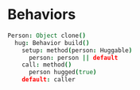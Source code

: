 Behaviors
=========


``` coffee
Person: Object clone()
  hug: Behavior build()
    setup: method(person: Huggable)
      person: person || default
    call: method()
      person hugged(true)
    default: caller
```
